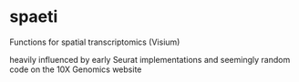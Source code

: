 # spaeti

Functions for spatial transcriptomics (Visium)

heavily influenced by early Seurat implementations and seemingly random code on the 10X Genomics website
